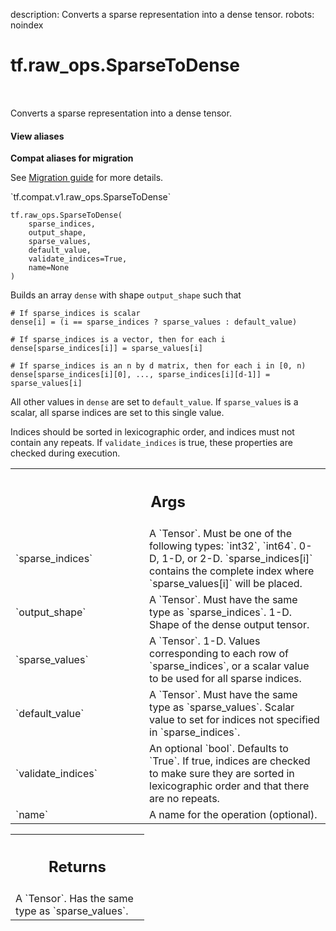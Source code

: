 description: Converts a sparse representation into a dense tensor.
robots: noindex

# tf.raw_ops.SparseToDense

<!-- Insert buttons and diff -->

<table class="tfo-notebook-buttons tfo-api nocontent" align="left">

</table>



Converts a sparse representation into a dense tensor.


<section class="expandable">
  <h4 class="showalways">View aliases</h4>
  <p>
<b>Compat aliases for migration</b>
<p>See
<a href="https://www.tensorflow.org/guide/migrate">Migration guide</a> for
more details.</p>
<p>`tf.compat.v1.raw_ops.SparseToDense`</p>
</p>
</section>

<pre class="devsite-click-to-copy prettyprint lang-py tfo-signature-link">
<code>tf.raw_ops.SparseToDense(
    sparse_indices,
    output_shape,
    sparse_values,
    default_value,
    validate_indices=True,
    name=None
)
</code></pre>



<!-- Placeholder for "Used in" -->

Builds an array `dense` with shape `output_shape` such that

```
# If sparse_indices is scalar
dense[i] = (i == sparse_indices ? sparse_values : default_value)

# If sparse_indices is a vector, then for each i
dense[sparse_indices[i]] = sparse_values[i]

# If sparse_indices is an n by d matrix, then for each i in [0, n)
dense[sparse_indices[i][0], ..., sparse_indices[i][d-1]] = sparse_values[i]
```

All other values in `dense` are set to `default_value`.  If `sparse_values` is a
scalar, all sparse indices are set to this single value.

Indices should be sorted in lexicographic order, and indices must not
contain any repeats. If `validate_indices` is true, these properties
are checked during execution.

<!-- Tabular view -->
 <table class="responsive fixed orange">
<colgroup><col width="214px"><col></colgroup>
<tr><th colspan="2"><h2 class="add-link">Args</h2></th></tr>

<tr>
<td>
`sparse_indices`<a id="sparse_indices"></a>
</td>
<td>
A `Tensor`. Must be one of the following types: `int32`, `int64`.
0-D, 1-D, or 2-D.  `sparse_indices[i]` contains the complete
index where `sparse_values[i]` will be placed.
</td>
</tr><tr>
<td>
`output_shape`<a id="output_shape"></a>
</td>
<td>
A `Tensor`. Must have the same type as `sparse_indices`.
1-D.  Shape of the dense output tensor.
</td>
</tr><tr>
<td>
`sparse_values`<a id="sparse_values"></a>
</td>
<td>
A `Tensor`.
1-D.  Values corresponding to each row of `sparse_indices`,
or a scalar value to be used for all sparse indices.
</td>
</tr><tr>
<td>
`default_value`<a id="default_value"></a>
</td>
<td>
A `Tensor`. Must have the same type as `sparse_values`.
Scalar value to set for indices not specified in
`sparse_indices`.
</td>
</tr><tr>
<td>
`validate_indices`<a id="validate_indices"></a>
</td>
<td>
An optional `bool`. Defaults to `True`.
If true, indices are checked to make sure they are sorted in
lexicographic order and that there are no repeats.
</td>
</tr><tr>
<td>
`name`<a id="name"></a>
</td>
<td>
A name for the operation (optional).
</td>
</tr>
</table>



<!-- Tabular view -->
 <table class="responsive fixed orange">
<colgroup><col width="214px"><col></colgroup>
<tr><th colspan="2"><h2 class="add-link">Returns</h2></th></tr>
<tr class="alt">
<td colspan="2">
A `Tensor`. Has the same type as `sparse_values`.
</td>
</tr>

</table>

